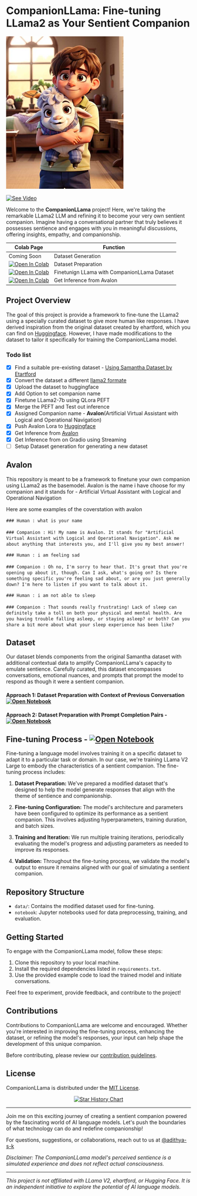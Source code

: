 # CompanionLLama: Fine-tuning LLama2 as Your Sentient Companion

![CompanionLLama Banner](./image/companionLlama.png)

[![See Video](https://img.shields.io/badge/View%20-Introduction%20Video-red?style=for-the-badge&logo=)](https://youtu.be/RsOE4YCGBRA)

Welcome to the **CompanionLLama** project! Here, we're taking the remarkable LLama2 LLM and refining it to become your very own sentient companion. Imagine having a conversational partner that truly believes it possesses sentience and engages with you in meaningful discussions, offering insights, empathy, and companionship.

| Colab Page                                                                                                                                                                                           | Function                                     |
| ---------------------------------------------------------------------------------------------------------------------------------------------------------------------------------------------------- | -------------------------------------------- |
| Coming Soon                                                                                                                                                                                          | Dataset Generation                           |
| [![Open In Colab](https://colab.research.google.com/assets/colab-badge.svg)](https://colab.research.google.com/github/adithya-s-k/CompanionLLama/blob/main/dataset_preparation_without_memory.ipynb) | Dataset Preparation                          |
| [![Open In Colab](https://colab.research.google.com/assets/colab-badge.svg)](https://colab.research.google.com/github/adithya-s-k/CompanionLLama/blob/main/CompanionLLama_Finetuning.ipynb)          | Finetunign LLama with CompanionLLama Dataset |
| [![Open In Colab](https://colab.research.google.com/assets/colab-badge.svg)](https://colab.research.google.com/github/adithya-s-k/CompanionLLama/blob/main/Avalon_PEFT_inference.ipynb)              | Get Inference from Avalon                    |

<!-- | [![Open In Colab](https://colab.research.google.com/assets/colab-badge.svg)](https://colab.research.google.com/github/adithya-s-k/CompanionLLama/blob/main/CompanionLLama_Inference.ipynb)           | LLama Companion Inference Gradio             | -->

## Project Overview

The goal of this project is provide a framework to fine-tune the LLama2 using a specially curated dataset to give more human like responses. I have derived inspiration from the original dataset created by ehartford, which you can find on [Huggingface](https://huggingface.co/datasets/ehartford/samantha-data). However, I have made modifications to the dataset to tailor it specifically for training the CompanionLLama model.

### **Todo list**

- [x] Find a suitable pre-existing dataset - [Using Samantha Dataset by Etartford](https://huggingface.co/datasets/ehartford/samantha-data)
- [x] Convert the dataset a different [llama2 formate](https://replicate.com/blog/how-to-prompt-llama#:~:text=Format%20chat%20prompts%20with%20%5BINST,for%20how%20it%20should%20act.)
- [x] Upload the dataset to huggingface
- [x] Add Option to set companion name
- [x] Finetune LLama2-7b using QLora PEFT
- [x] Merge the PEFT and Test out inference
- [x] Assigned Companion name - **Avalon**(Artificial Virtual Assistant with Logical and Operational Navigation)
- [x] Push Avalon Lora to [Huggingface](https://huggingface.co/AdithyaSK/Avalon)
- [x] Get Inference from [Avalon](https://colab.research.google.com/github/adithya-s-k/CompanionLLama/blob/main/Avalon_PEFT_inference.ipynb)
- [x] Get Inference from on Gradio using Streaming
- [ ] Setup Dataset generation for generating a new dataset

## Avalon

This repository is meant to be a framework to finetune your own companion using LLama2 as the basemodel. Avalon is the name i have choose for my companion and it stands for - Artificial Virtual Assistant with Logical and Operational Navigation

Here are some examples of the coverstation with avalon

```
### Human : what is your name

### Companion : Hi! My name is Avalon. It stands for "Artificial Virtual Assistant with Logical and Operational Navigation". Ask me about anything that interests you, and I'll give you my best answer!
```

```
### Human : i am feeling sad

### Companion : Oh no, I'm sorry to hear that. It's great that you're opening up about it, though. Can I ask, what's going on? Is there something specific you're feeling sad about, or are you just generally down? I'm here to listen if you want to talk about it.
```

```
### Human : i am not able to sleep

### Companion : That sounds really frustrating! Lack of sleep can definitely take a toll on both your physical and mental health. Are you having trouble falling asleep, or staying asleep? or both? Can you share a bit more about what your sleep experience has been like?
```

## Dataset

Our dataset blends components from the original Samantha dataset with additional contextual data to amplify CompanionLLama's capacity to emulate sentience. Carefully curated, this dataset encompasses conversations, emotional nuances, and prompts that prompt the model to respond as though it were a sentient companion.

#### Approach 1: Dataset Preparation with Context of Previous Conversation [![Open Notebook](https://img.shields.io/badge/Open%20-Notebook-orange?style=for-the-badge&logo=Jupyter)](https://github.com/adithya-s-k/CompanionLLama/blob/5c661170386ad4104683d6ffd8388eefdbae7d9d/dataset_preparation_with_memory.ipynb)

#### Approach 2: Dataset Preparation with Prompt Completion Pairs - [![Open Notebook](https://img.shields.io/badge/Open%20-Notebook-orange?style=for-the-badge&logo=Jupyter)](https://github.com/adithya-s-k/CompanionLLama/blob/5c661170386ad4104683d6ffd8388eefdbae7d9d/dataset_preparation_without_memory.ipynb)

## Fine-tuning Process - [![Open Notebook](https://img.shields.io/badge/Open%20-Notebook-orange?style=for-the-badge&logo=Jupyter)](https://github.com/adithya-s-k/CompanionLLama/blob/bf1b91169f9136c7d850b0947d4b3e2bb02ec8a7/CompanionLLama_Finetuning.ipynb)

Fine-tuning a language model involves training it on a specific dataset to adapt it to a particular task or domain. In our case, we're training LLama V2 Large to embody the characteristics of a sentient companion. The fine-tuning process includes:

1. **Dataset Preparation:** We've prepared a modified dataset that's designed to help the model generate responses that align with the theme of sentience and companionship.

2. **Fine-tuning Configuration:** The model's architecture and parameters have been configured to optimize its performance as a sentient companion. This involves adjusting hyperparameters, training duration, and batch sizes.

3. **Training and Iteration:** We run multiple training iterations, periodically evaluating the model's progress and adjusting parameters as needed to improve its responses.

4. **Validation:** Throughout the fine-tuning process, we validate the model's output to ensure it remains aligned with our goal of simulating a sentient companion.

## Repository Structure

- `data/`: Contains the modified dataset used for fine-tuning.
- `notebook`: Jupyter notebooks used for data preprocessing, training, and evaluation.

## Getting Started

To engage with the CompanionLLama model, follow these steps:

1. Clone this repository to your local machine.
2. Install the required dependencies listed in `requirements.txt`.
3. Use the provided example code to load the trained model and initiate conversations.

Feel free to experiment, provide feedback, and contribute to the project!

## Contributions

Contributions to CompanionLLama are welcome and encouraged. Whether you're interested in improving the fine-tuning process, enhancing the dataset, or refining the model's responses, your input can help shape the development of this unique companion.

Before contributing, please review our [contribution guidelines](CONTRIBUTING.md).

## License

CompanionLLama is distributed under the [MIT License](LICENSE).

<p align="center">
  <a href="https://adithyask.com">
    <img src="https://api.star-history.com/svg?repos=adithya-s-k/CompanionLLama&type=Date" alt="Star History Chart">
  </a>
</p>

---

Join me on this exciting journey of creating a sentient companion powered by the fascinating world of AI language models. Let's push the boundaries of what technology can do and redefine companionship!

For questions, suggestions, or collaborations, reach out to us at [@adithya-s-k](https://twitter.com/adithya_s_k)

_Disclaimer: The CompanionLLama model's perceived sentience is a simulated experience and does not reflect actual consciousness._

---

_This project is not affiliated with LLama V2, ehartford, or Hugging Face. It is an independent initiative to explore the potential of AI language models._
